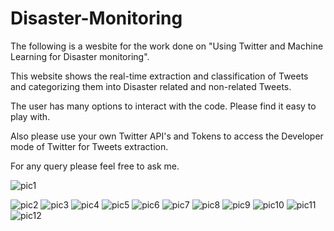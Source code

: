 # Disaster-Monitoring

The following is a wesbite for the work done on "Using Twitter and Machine Learning for Disaster monitoring".

This website shows the real-time extraction and classification of Tweets and categorizing them into Disaster related and non-related Tweets.

The user has many options to interact with the code. Please find it easy to play with.

Also please use your own Twitter API's and Tokens to access the Developer mode of Twitter for Tweets extraction.

For any query please feel free to ask me.

![pic1](https://github.com/naseerahmed599/Disaster-Monitoring/assets/57068482/ba434153-be10-44ce-aa6a-e28f435065b8)

![pic2](https://github.com/naseerahmed599/Disaster-Monitoring/assets/57068482/3ce251d7-83a9-4749-8559-2a5c351715b5)
![pic3](https://github.com/naseerahmed599/Disaster-Monitoring/assets/57068482/ea16336a-dbbf-4290-aa3e-9032529f13db)
![pic4](https://github.com/naseerahmed599/Disaster-Monitoring/assets/57068482/c4081c5e-4ad4-4dc1-9a2d-3eb5fde11fdd)
![pic5](https://github.com/naseerahmed599/Disaster-Monitoring/assets/57068482/41b30bb7-27a5-4d76-b076-a8ef361a6e63)
![pic6](https://github.com/naseerahmed599/Disaster-Monitoring/assets/57068482/585fe863-f3d5-44fc-903d-79591f5b00cb)
![pic7](https://github.com/naseerahmed599/Disaster-Monitoring/assets/57068482/2d2b3868-c4bc-4255-8ee6-6eefd6e52e94)
![pic8](https://github.com/naseerahmed599/Disaster-Monitoring/assets/57068482/a3d14f87-53ba-4487-ab60-caf3da01b384)
![pic9](https://github.com/naseerahmed599/Disaster-Monitoring/assets/57068482/e456ebde-a048-4b9a-8813-ee2423d31880)
![pic10](https://github.com/naseerahmed599/Disaster-Monitoring/assets/57068482/dbaf76d1-8e22-4003-85b0-b0aa4d3d7047)
![pic11](https://github.com/naseerahmed599/Disaster-Monitoring/assets/57068482/394a21a4-cc1b-4bc8-afcf-9e0855f1eb69)
![pic12](https://github.com/naseerahmed599/Disaster-Monitoring/assets/57068482/8f2c1cba-1588-42e9-8df1-d6b6b5a26988)











